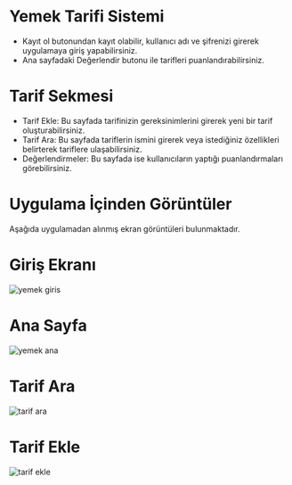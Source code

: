 # Yemek Tarifi Sistemi
<ul>
  <li>Kayıt ol butonundan kayıt olabilir, kullanıcı adı ve şifrenizi girerek uygulamaya giriş yapabilirsiniz.</li>
  <li>Ana sayfadaki Değerlendir butonu ile tarifleri puanlandırabilirsiniz.</li>
</ul>

# Tarif Sekmesi
<ul>
<li>Tarif Ekle: Bu sayfada tarifinizin gereksinimlerini girerek yeni bir tarif oluşturabilirsiniz.</li>
<li>Tarif Ara: Bu sayfada tariflerin ismini girerek veya istediğiniz özellikleri belirterek tariflere ulaşabilirsiniz.</li>
<li>Değerlendirmeler: Bu sayfada ise kullanıcıların yaptığı puanlandırmaları görebilirsiniz.</li>
  
</ul>

# Uygulama İçinden Görüntüler
Aşağıda uygulamadan alınmış ekran görüntüleri bulunmaktadır.
# Giriş Ekranı
![yemek giris](https://github.com/EnesBicici/Yemek-Tarif/assets/148039789/48ea380b-7d53-4a68-b648-28f1d1ce1cd4)

# Ana Sayfa
![yemek ana](https://github.com/EnesBicici/Yemek-Tarif/assets/148039789/a34c3cd6-b274-46bd-b6e4-bb32f2a9dcf5)

# Tarif Ara
![tarif ara](https://github.com/EnesBicici/Yemek-Tarif/assets/148039789/9515c29a-0eca-42a0-b75e-27bb5ca9a7a3)

# Tarif Ekle
![tarif ekle](https://github.com/EnesBicici/Yemek-Tarif/assets/148039789/ac7823fc-836a-463e-9664-ec26b2919a5d)
